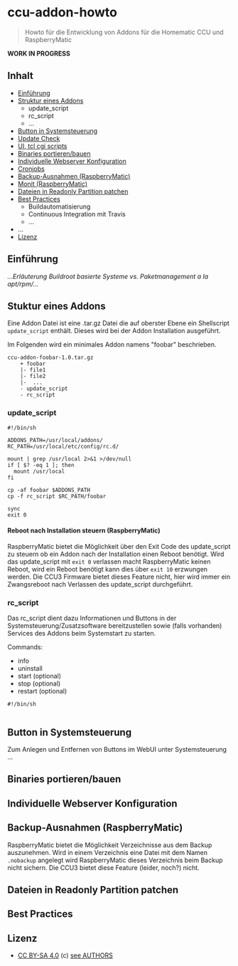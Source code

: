 # ccu-addon-howto

> Howto für die Entwicklung von Addons für die Homematic CCU und RaspberryMatic

**WORK IN PROGRESS**

## Inhalt

* [Einführung](#einführung)
* [Struktur eines Addons]()
  * update_script
  * rc_script
  * ...
* [Button in Systemsteuerung]()
* [Update Check]()
* [UI, tcl cgi scripts]()
* [Binaries portieren/bauen]()
* [Individuelle Webserver Konfiguration]()
* [Cronjobs]()
* [Backup-Ausnahmen (RaspberryMatic)]()
* [Monit (RaspberryMatic)]()
* [Dateien in Readonly Partition patchen]()
* [Best Practices]()
  * Buildautomatisierung
  * Continuous Integration mit Travis
  * ...
* ...
* [Lizenz](#lizenz)

## Einführung

_...Erläuterung Buildroot basierte Systeme vs. Paketmanagement a la apt/rpm/..._


## Stuktur eines Addons

Eine Addon Datei ist eine .tar.gz Datei die auf oberster Ebene ein Shellscript `update_script` enthält. Dieses wird
bei der Addon Installation ausgeführt.

Im Folgenden wird ein minimales Addon namens "foobar" beschrieben. 


```
ccu-addon-foobar-1.0.tar.gz
    + foobar
    |- file1
    |- file2 
    |-  ... 
    - update_script
    - rc_script
```


### update_script

```
#!/bin/sh

ADDONS_PATH=/usr/local/addons/
RC_PATH=/usr/local/etc/config/rc.d/

mount | grep /usr/local 2>&1 >/dev/null
if [ $? -eq 1 ]; then
  mount /usr/local
fi

cp -af foobar $ADDONS_PATH
cp -f rc_script $RC_PATH/foobar

sync
exit 0
```

#### Reboot nach Installation steuern (RaspberryMatic)

RaspberryMatic bietet die Möglichkeit über den Exit Code des update_script zu steuern ob ein Addon nach der Installation 
einen Reboot benötigt. Wird das update_script mit `exit 0` verlassen macht RaspberryMatic keinen Reboot, wird ein Reboot 
benötigt kann dies über `exit 10` erzwungen werden. Die CCU3 Firmware bietet dieses Feature nicht, hier wird immer ein
Zwangsreboot nach Verlassen des update_script durchgeführt.

### rc_script

Das rc_script dient dazu Informationen und Buttons in der Systemsteuerung/Zusatzsoftware bereitzustellen sowie (falls
vorhanden) Services des Addons beim Systemstart zu starten.

Commands:
* info
* uninstall
* start (optional)
* stop (optional)
* restart (optional)

```
#!/bin/sh


```


## Button in Systemsteuerung

Zum Anlegen und Entfernen von Buttons im WebUI unter Systemsteuerung ...

## Binaries portieren/bauen

## Individuelle Webserver Konfiguration

## Backup-Ausnahmen (RaspberryMatic)

RaspberryMatic bietet die Möglichkeit Verzeichnisse aus dem Backup auszunehmen. Wird in einem Verzeichnis eine Datei
mit dem Namen `.nobackup` angelegt wird RaspberryMatic dieses Verzeichnis beim Backup nicht sichern. Die CCU3 bietet 
diese Feature (leider, noch?) nicht.

## Dateien in Readonly Partition patchen



## Best Practices

## Lizenz

* [CC BY-SA 4.0](https://creativecommons.org/licenses/by-sa/4.0/legalcode.de) (c) [see AUTHORS](AUTHORS)